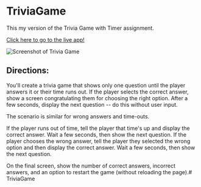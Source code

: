# TriviaGame

This my version of the Trivia Game with Timer assignment.  

[Click here to go to the live app!](https://jenerationx.github.io/TriviaGame/)

![Screenshot of Trivia Game](https://github.com/jenerationx/TriviaGame/assets/images/screenshot.png)

## Directions:

You'll create a trivia game that shows only one question until the player answers it or their time runs out. If the player selects the correct answer, show a screen congratulating them for choosing the right option. After a few seconds, display the next question -- do this without user input.

The scenario is similar for wrong answers and time-outs.

If the player runs out of time, tell the player that time's up and display the correct answer. Wait a few seconds, then show the next question. If the player chooses the wrong answer, tell the player they selected the wrong option and then display the correct answer. Wait a few seconds, then show the next question.

On the final screen, show the number of correct answers, incorrect answers, and an option to restart the game (without reloading the page).# TriviaGame


